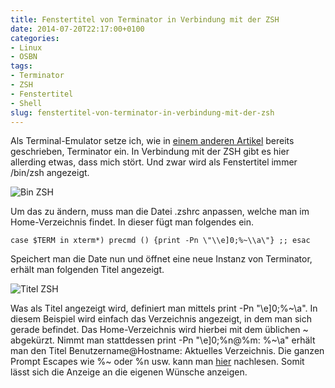 ```yaml
---
title: Fenstertitel von Terminator in Verbindung mit der ZSH
date: 2014-07-20T22:17:00+0100
categories:
- Linux
- OSBN
tags:
- Terminator
- ZSH
- Fenstertitel
- Shell
slug: fenstertitel-von-terminator-in-verbindung-mit-der-zsh
---
```

Als Terminal-Emulator setze ich, wie in [einem anderen Artikel](https://fryboyter.de/ich-muss-terminieren "Terminator Terminal Emulator") bereits geschrieben, Terminator ein. In Verbindung mit der ZSH gibt es hier allerding etwas, dass mich stört. Und zwar wird als Fenstertitel immer /bin/zsh angezeigt.

![Bin ZSH](/files/bin-zsh_001.png)

Um das zu ändern, muss man die Datei .zshrc anpassen, welche man im Home-Verzeichnis findet. In dieser fügt man folgendes ein.

<pre><code class=\"language-bash\">case $TERM in xterm*) precmd () {print -Pn \"\\e]0;%~\\a\"} ;; esac</code></pre>

Speichert man die Date nun und öffnet eine neue Instanz von Terminator, erhält man folgenden Titel angezeigt.

![Titel ZSH](/files/titel_zsh_2.png)

Was als Titel angezeigt wird, definiert man mittels print -Pn "\e]0;%~\a". In diesem Beispiel wird einfach das Verzeichnis angezeigt, in dem man sich gerade befindet. Das Home-Verzeichnis wird hierbei mit dem üblichen ~ abgekürzt. Nimmt man stattdessen print -Pn "\e]0;%n@%m: %~\a" erhält man den Titel Benutzername@Hostname: Aktuelles Verzeichnis. Die ganzen Prompt Escapes wie %~ oder %n usw. kann man [hier](http://zsh.sourceforge.net/Doc/Release/Prompt-Expansion.html "Prompt Escapes") nachlesen. Somit lässt sich die Anzeige an die eigenen Wünsche anzeigen.
